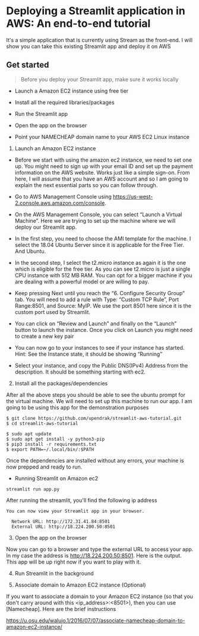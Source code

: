 # Deploying a Streamlit application in AWS: An end-to-end tutorial

It's a simple application that is currently using Stream as the front-end. I will show you can take this existing Streamlit app and deploy it on AWS 

## Get started

> Before you deploy your Streamlit app, make sure it works locally

- Launch a Amazon EC2 instance using free tier

- Install all the required libraries/packages

- Run the Streamlit app

- Open the app on the browser

- Point your NAMECHEAP domain name to your AWS EC2 Linux instance

1. Launch an Amazon EC2 instance

- Before we start with using the amazon ec2 instance, we need to set one up. You might need to sign up with your email ID and set up the payment information on the AWS website. Works just like a simple sign-on. From here, I will assume that you have an AWS account and so I am going to explain the next essential parts so you can follow through.

- Go to AWS Management Console using https://us-west-2.console.aws.amazon.com/console.

- On the AWS Management Console, you can select “Launch a Virtual Machine”. Here we are trying to set up the machine where we will deploy our Streamlit app.

- In the first step, you need to choose the AMI template for the machine. I select the 18.04 Ubuntu Server since it is applicable for the Free Tier. And Ubuntu.

- In the second step, I select the t2.micro instance as again it is the one which is eligible for the free tier. As you can see t2.micro is just a single CPU instance with 512 MB RAM. You can opt for a bigger machine if you are dealing with a powerful model or are willing to pay.

- Keep pressing Next until you reach the “6. Configure Security Group” tab. You will need to add a rule with Type: “Custom TCP Rule”, Port Range:8501, and Source: MyIP. We use the port 8501 here since it is the custom port used by Streamlit.

- You can click on “Review and Launch” and finally on the “Launch” button to launch the instance. Once you click on Launch you might need to create a new key pair

- You can now go to your instances to see if your instance has started. Hint: See the Instance state, it should be showing “Running”

- Select your instance, and copy the Public DNS(IPv4) Address from the description. It should be something starting with ec2.

2. Install all the packages/dependencies

After all the above steps you should be able to see the ubuntu prompt for the virtual machine. We will need to set up this machine to run our app. I am going to be using this app for the demonstration purposes

```
$ git clone https://github.com/upendrak/streamlit-aws-tutorial.git
$ cd streamlit-aws-tutorial
```

```
$ sudo apt update
$ sudo apt get install -y python3-pip
$ pip3 install -r requirements.txt
$ export PATH=~/.local/bin/:$PATH
```

Once the dependencies are installed without any errors, your machine is now prepped and ready to run.

- Running Streamlit on Amazon ec2

```
streamlit run app.py
```
After running the streamlit, you'll find the following ip address

```
You can now view your Streamlit app in your browser.

  Network URL: http://172.31.41.84:8501
  External URL: http://18.224.200.50:8501
```

3. Open the app on the browser


Now you can go to a browser and type the external URL to access your app. In my case the address is http://18.224.200.50:8501. Here is the output. This app will be up right now if you want to play with it.


4. Run Streamlit in the background



5. Associate domain to Amazon EC2 instance (Optional)

If you want to associate a domain to your Amazon EC2 instance (so that you don't carry around with this <ip_address>:<8501>), then you can use [Namecheap]. Here are the brief instructions



https://u.osu.edu/walujo.1/2016/07/07/associate-namecheap-domain-to-amazon-ec2-instance/
